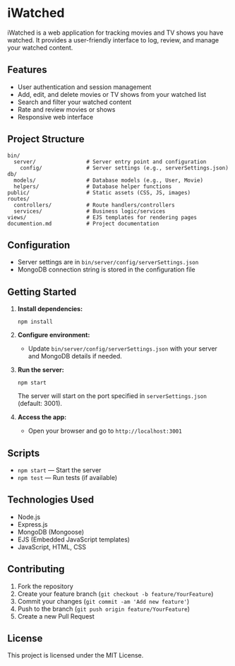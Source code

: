 # iWatched

iWatched is a web application for tracking movies and TV shows you have watched. It provides a user-friendly interface to log, review, and manage your watched content.

## Features

- User authentication and session management
- Add, edit, and delete movies or TV shows from your watched list
- Search and filter your watched content
- Rate and review movies or shows
- Responsive web interface

## Project Structure

```
bin/
  server/                # Server entry point and configuration
    config/              # Server settings (e.g., serverSettings.json)
db/
  models/                # Database models (e.g., User, Movie)
  helpers/               # Database helper functions
public/                  # Static assets (CSS, JS, images)
routes/
  controllers/           # Route handlers/controllers
  services/              # Business logic/services
views/                   # EJS templates for rendering pages
documention.md           # Project documentation
```

## Configuration

- Server settings are in `bin/server/config/serverSettings.json`
- MongoDB connection string is stored in the configuration file

## Getting Started

1. **Install dependencies:**
   ```
   npm install
   ```

2. **Configure environment:**
   - Update `bin/server/config/serverSettings.json` with your server and MongoDB details if needed.

3. **Run the server:**
   ```
   npm start
   ```
   The server will start on the port specified in `serverSettings.json` (default: 3001).

4. **Access the app:**
   - Open your browser and go to `http://localhost:3001`

## Scripts

- `npm start` — Start the server
- `npm test` — Run tests (if available)

## Technologies Used

- Node.js
- Express.js
- MongoDB (Mongoose)
- EJS (Embedded JavaScript templates)
- JavaScript, HTML, CSS

## Contributing

1. Fork the repository
2. Create your feature branch (`git checkout -b feature/YourFeature`)
3. Commit your changes (`git commit -am 'Add new feature'`)
4. Push to the branch (`git push origin feature/YourFeature`)
5. Create a new Pull Request

## License

This project is licensed under the MIT License.
